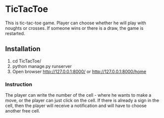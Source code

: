 # TicTacToe


This is tic-tac-toe game. 
Player can choose whether he will play with noughts or crosses.
If someone wins or there is a draw, the game is restarted.


## Installation

1. cd TicTacToe/
2. python manage.py runserver 
3. Open browser http://127.0.0.1:8000/ or http://127.0.0.1:8000/home

### Instruction
The player can write the number of the cell - where he wants to make a move, or the player can just click on the cell. If there is already a sign in the cell, then the player will receive a notification and will have to choose another free cell.
